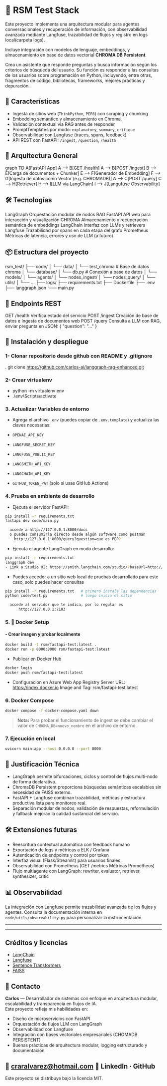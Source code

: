 
# 🤖 RSM Test Stack 

Este proyecto implementa una arquitectura modular para agentes conversacionales y recuperación de información, con observabilidad avanzada mediante Langfuse, trazabilidad de flujos y registro en logs local(carpeta logs). 

Incluye integración con modelos de lenguaje, embeddings, y almacenamiento en base de datos vectorial **CHROMA DB Persistent**.

Crea un asistente que responde preguntas y busca información según los criterios de búsqueda del usuario.
Su función es responder a las consultas de los usuarios sobre programación en Python, incluyendo, entre otras, fragmentos de código, bibliotecas, frameworks, mejores prácticas y depuración.


## 🚀 Características

- Ingesta de sitios web (`ThinkPython`, `PEP8`) con scraping y chunking
- Embedding semántico y almacenamiento en Chroma.
- Validación contextual vía RAG antes de responder
- PromptTemplates por modo: `explanatory`, `summary`, `critique`
- Observabilidad con Langfuse (traces, spans, feedback)
- API REST con FastAPI: `/ingest`, `/question`, `/health`


## 🧠 Arquitectura General

graph TD
    A[FastAPI App] 
    A --> B[GET /health]
    A --> B[POST /ingest]
      B --> E[Carga de documentos + Chunker]
      E --> F[Generador de Embedding]
      F --> G[Ingesta de datos como Vector (e.g. CHROMADB)]
    A --> C[POST /query]
      C --> H[Retriever]
      H --> I[LLM via LangChain]
      I --> J[Langufuse Observability]

## 🛠 Tecnologías

LangGraph	  Orquestación modular de nodos RAG
FastAPI     API web para interacción y visualización
CHROMA      Almacenamiento y recuperación semántica de embeddings
LangChain   Interfaz con LLMs y retrievers
Langfuse    Trazabilidad por spans en cada etapa del grafo
Prometheus  Métricas de latencia, errores y uso de LLM (a futuro)



## 📦 Estructura del proyecto

rsm_test/
├── code/
│   └── data/
│       └── test_chroma       # Base de datos chroma
│   └── database/
│       └── db.py             # Conexión a base de datos
│   └── models/
│       └── agents/
│       └── nodes_ingest/
│       └── nodes_query/
│   └── utils/
│   └── ...
├── logs/
├── requirements.txt
├── Dockerfile
├── .env
├── langgraph.json
└── main.py


## 📡 Endpoints REST

GET	      /health	    Verifica estado del servicio
POST	    /ingest	    Creación de base de datos e Ingesta de documentos web
POST	    /query	    Consulta a LLM con RAG, enviar pregunta en JSON: { "question": "..." }



## 🚀 Instalación y despliegue

### 1- Clonar repositorio desde github con README y .gitignore
  . git clone https://github.com/carlos-ai/langgraph-rag-enhanced.git

### 2- Crear virtualenv
  - python -m virtualenv env
  - .\env\Scripts\activate

### 3. Actualizar Variables de entorno
- Agrega el archivo `.env` (puedes copiar de `.env.template`) y actualiza las claves necesarias:

- `OPENAI_API_KEY`
- `LANGFUSE_SECRET_KEY`
- `LANGFUSE_PUBLIC_KEY`
- `LANGSMITH_API_KEY`
- `LANGCHAIN_API_KEY`
- `GITHUB_TOKEN_PAT` (solo si usas GitHub Actions)

### 4. Prueba en ambiente de desarrollo

- Ejecuta el servidor FastAPI:
```sh
pip install -r requirements.txt
fastapi dev code/main.py

  accede a http://127.0.0.1:8000/docs
  o puedes consumirla directo desde algún software como postman
    http://127.0.0.1:8000/query?question=que es PEP?
```

- Ejecuta el agente LangGraph en modo desarrollo:
```sh
pip install -r requirements.txt
langgraph dev
- Link a Studio UI: https://smith.langchain.com/studio/?baseUrl=http://127.0.0.1:2024
```

- Puedes acceder a un sitio web local de pruebas desarrollado para este caso, solo puedes hacer consultas
```sh
pip install -r requirements.txt   # primero instala las dependencias
python code/test.py               # luego inicia el sitio

  accede al servidor que te indica, por lo regular es 
      http://127.0.0.1:7103
```


### 5. 🐳 Docker Setup

#### - Crear imagen y probar localmente
```sh
docker build -t rsm/fastapi-test:latest .
docker run -p 8000:8000 rsm/fastapi-test:latest
```
- Publicar en Docker Hub
```sh
docker login
docker push rsm/fastapi-test:latest
```

- Configuración en Azure Web App
  Registry Server URL: https://index.docker.io
  Image and Tag: rsm/fastapi-test:latest


### 6. Docker Compose
```sh
docker compose -f docker-compose.yaml down
```

> **Nota:** Para probar el funcionamiento de ingest se debe cambiar el valor de `CHROMA_DB=nuevo_nombre` en el archivo de entorno.

### 7. Ejecución en local
```sh
uvicorn main:app --host 0.0.0.0 --port 8000
```


## 📌 Justificación Técnica

- LangGraph permite bifurcaciones, ciclos y control de flujos multi-nodo de forma declarativa.
- ChromaDB Persistent proporciona búsquedas semánticas escalables sin necesidad de FAISS externo.
- FastAPI + Langfuse combinan trazabilidad, métricas y estructura productiva lista para monitoreo real.
- Separación modular de nodos, validación de respuestas, reformulación y fallback mejoran la calidad sustancial del servicio.


## 🛠 Extensiones futuras
- Reescritura contextual automática con feedback humano
- Exportación de logs y métricas a ELK / Grafana
- Autenticación de endpoints y control por token
- Interfaz visual (Flask/Streamlit) para usuarios finales
- Observabilidad con Prometheus (GET /metrics	  Métricas Prometheus)
- Flujo multiagente con LangGraph: rewriter, evaluator, retriever, synthesizer, critic


## 📊 Observabilidad

La integración con Langfuse permite trazabilidad avanzada de los flujos y agentes. Consulta la documentación interna en `code/utils/observability.py` para personalizar la instrumentación.

---

---
## Créditos y licencias

- [LangChain](https://github.com/langchain-ai/langchain)
- [Langfuse](https://langfuse.com/)
- [Sentence Transformers](https://www.sbert.net/)
- [FAISS](https://github.com/facebookresearch/faiss)


## 📣 Contacto

**Carlos** — Desarrollador de sistemas con enfoque en arquitectura modular, escalabilidad y transparencia en flujos de IA.  
Este proyecto refleja mis habilidades en:

- Diseño de microservicios con FastAPI
- Orquestación de flujos LLM con LangGraph
- Observabilidad con Langfuse
- Integración con bases vectoriales empresariales (CHOMADB PERSISTENT)
- Buenas prácticas de arquitectura modular, logging estructurado y documentación

📧 craralvarez@hotmail.com 🔗 LinkedIn · GitHub
---

Este proyecto se distribuye bajo la licencia MIT.

